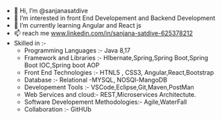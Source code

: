 - 👋 Hi, I’m @sanjanasatdive
- 👀 I’m interested in front End Developement and Backend Development 
- 🌱 I’m currently learning Angular and React js
- 📫 reach me www.linkedin.com/in/sanjana-satdive-625378212
- Skilled in :-
  * Programming Languages :- Java 8,17
  * Framework and Libraries :- HIbernate,Spring,Spring Boot,Spring Boot IOC,Spring boot AOP
  * Front End Technologies :- HTNL5 , CSS3, Angular,React,Bootstrap
  * Database :- Relational -MYSQL,
                NOSQl-MangoDB
  * Developement Tools :- VSCode,Eclipse,Git,Maven,PostMan
  * Web Services and cloud:- REST,Microservices Architectute.
  * Software Developement Methodologies:- Agile,WaterFall
  * Collaboration :- GitHUb
    
